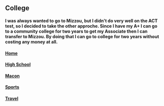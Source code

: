## College
#### I was always wanted to go to Mizzou, but I didn't do very well on the ACT test, so I decided to take the other approche. Since I have my A+ I can go to a community college for two years to get my Associate then I can transfer to Mizzou. By doing that I can go to college for two years without costing any money at all.
#### [Home](https://github.com/Visal-So/Midterm-Project/blob/main/README.md)
#### [High School](https://github.com/Visal-So/Midterm-Project/blob/main/firstpage.md)
#### [Macon](https://github.com/Visal-So/Midterm-Project/blob/main/secondpage.md)
#### [Sports](https://github.com/Visal-So/Midterm-Project/blob/main/fourthpage.md)
#### [Travel](https://github.com/Visal-So/Midterm-Project/blob/main/thirdpage.md)
